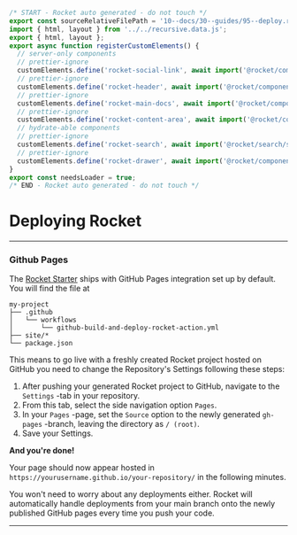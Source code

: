 ```js server
/* START - Rocket auto generated - do not touch */
export const sourceRelativeFilePath = '10--docs/30--guides/95--deploy.rocket.md';
import { html, layout } from '../../recursive.data.js';
export { html, layout };
export async function registerCustomElements() {
  // server-only components
  // prettier-ignore
  customElements.define('rocket-social-link', await import('@rocket/components/social-link.js').then(m => m.RocketSocialLink));
  // prettier-ignore
  customElements.define('rocket-header', await import('@rocket/components/header.js').then(m => m.RocketHeader));
  // prettier-ignore
  customElements.define('rocket-main-docs', await import('@rocket/components/main-docs.js').then(m => m.RocketMainDocs));
  // prettier-ignore
  customElements.define('rocket-content-area', await import('@rocket/components/content-area.js').then(m => m.RocketContentArea));
  // hydrate-able components
  // prettier-ignore
  customElements.define('rocket-search', await import('@rocket/search/search.js').then(m => m.RocketSearch));
  // prettier-ignore
  customElements.define('rocket-drawer', await import('@rocket/components/drawer.js').then(m => m.RocketDrawer));
}
export const needsLoader = true;
/* END - Rocket auto generated - do not touch */
```

# Deploying Rocket

---

### Github Pages

The [Rocket Starter](../10--setup/10--getting-started.rocket.md) ships with GitHub Pages integration set up by default.
You will find the file at

```
my-project
├── .github
│   └── workflows
│       └── github-build-and-deploy-rocket-action.yml
├── site/*
└── package.json
```

This means to go live with a freshly created Rocket project hosted on GitHub you need to change the Repository's Settings following these steps:

1. After pushing your generated Rocket project to GitHub, navigate to the `Settings` -tab in your repository.
2. From this tab, select the side navigation option `Pages`.
3. In your `Pages` -page, set the `Source` option to the newly generated `gh-pages` -branch, leaving the directory as `/ (root)`.
4. Save your Settings.

**And you're done!**

Your page should now appear hosted in `https://yourusername.github.io/your-repository/` in the following minutes.

You won't need to worry about any deployments either. Rocket will automatically handle deployments from your main branch onto the newly published
GitHub pages every time you push your code.

---
